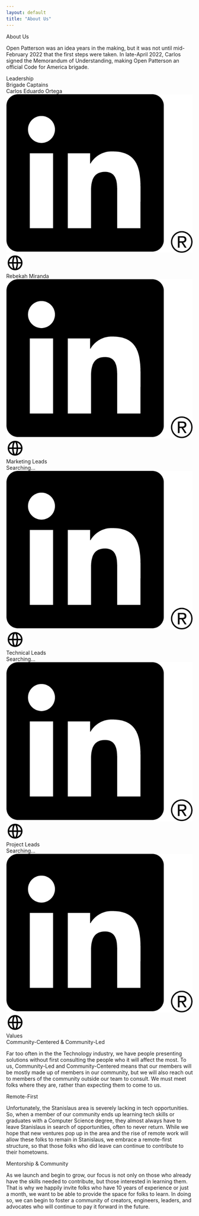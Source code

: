 ```yaml
---
layout: default
title: "About Us"
---
```

<div>
<section id="about-us">
    <div class="flex-col w-2/3 m-auto">
        <div class="text-4xl py-10 text-center font-bold">About Us</div>
        <p>Open Patterson was an idea years in the making, but it was not until mid-February 2022 that the first steps
            were taken. In late-April 2022, Carlos signed the Memorandum of Understanding, making Open Patterson an
            official Code for America brigade.</p>
    </div>
</section>
<section id="leadership">
    <div class="flex-col w-2/3 m-auto pb-10">
        <div class="text-4xl py-10 text-center font-bold">Leadership</div>
        <div class="text-2xl text-center font-bold">Brigade Captains</div>
        <div class="items-center justify-center flex py-2">
            <a class="px-2">Carlos Eduardo Ortega</a>
            <a href="https://www.linkedin.com/in/soycarlos/" target="_blank">
                <img src="/assets/icons/linkedin-logo.png" alt="LinkedIn" class="px-1 h-5" />
            </a>
            <a href="https://carlos.soy/" target="_blank">
                <img src="/assets/icons/globe.svg" alt="Website" class="px-1 h-7" />
            </a>
        </div>
        <div class="items-center justify-center flex">
            <a class="px-2">Rebekah Miranda</a>
            <a href="#" target="_blank">
                <img src="/assets/icons/linkedin-logo.png" alt="LinkedIn" class="px-1 h-5" />
            </a>
            <a href="#" target="_blank">
                <img src="/assets/icons/globe.svg" alt="Website" class="px-1 h-7" />
            </a>
        </div>
        <div class="text-2xl text-center font-bold pt-10">Marketing Leads</div>
        <div class="items-center justify-center flex py-2">
            <a class="px-2">Searching...</a>
            <a href="#" target="_blank">
                <img src="/assets/icons/linkedin-logo.png" alt="LinkedIn" class="px-1 h-5" />
            </a>
            <a href="#" target="_blank">
                <img src="/assets/icons/globe.svg" alt="Website" class="px-1 h-7" />
            </a>
        </div>
        <div class="text-2xl text-center font-bold pt-10">Technical Leads</div>
        <div class="items-center justify-center flex py-2">
            <a class="px-2">Searching...</a>
            <a href="#" target="_blank">
                <img src="/assets/icons/linkedin-logo.png" alt="LinkedIn" class="px-1 h-5" />
            </a>
            <a href="#" target="_blank">
                <img src="/assets/icons/globe.svg" alt="Website" class="px-1 h-7" />
            </a>
        </div>
        <div class="text-2xl text-center font-bold pt-10">Project Leads</div>
        <div class="items-center justify-center flex py-2">
            <a class="px-2">Searching...</a>
            <a href="#" target="_blank">
                <img src="/assets/icons/linkedin-logo.png" alt="LinkedIn" class="px-1 h-5" />
            </a>
            <a href="#" target="_blank">
                <img src="/assets/icons/globe.svg" alt="Website" class="px-1 h-7" />
            </a>
        </div>
    </div>
</section>
<section id="values">
    <div class="flex-col w-2/3 m-auto pb-10">
        <div class="text-4xl py-10 text-center font-bold">Values</div>
        <div class="text-2xl text-center font-bold">Community-Centered & Community-Led</div>
        <p class="text-center">Far too often in the the Technology industry, we have people presenting solutions without first consulting the people who it will affect the most. To us, Community-Led and Community-Centered means that our members will be mostly made up of members in our community, but we will also reach out to members of the community outside our team to consult. We must meet folks where they are, rather than expecting them to come to us.</p>
        <div class="text-2xl text-center font-bold pt-4">Remote-First</div>
        <p class="text-center">Unfortunately, the Stanislaus area is severely lacking in tech opportunities. So, when a member of our community ends up learning tech skills or graduates with a Computer Science degree, they almost always have to leave Stanislaus in search of opportunities, often to never return. While we hope that new ventures pop up in the area and the rise of remote work will allow these folks to remain in Stanislaus, we embrace a remote-first structure, so that those folks who did leave can continue to contribute to their hometowns.</p>
        <div class="text-2xl text-center font-bold pt-4">Mentorship & Community</div>
        <p class="text-center">As we launch and begin to grow, our focus is not only on those who already have the skills needed to contribute, but those interested in learning them. That is why we happily invite folks who have 10 years of experience or just a month, we want to be able to provide the space for folks to learn. In doing so, we can begin to foster a community of creators, engineers, leaders, and advocates who will continue to pay it forward in the future.</p>
    </div>
</section>
</div>